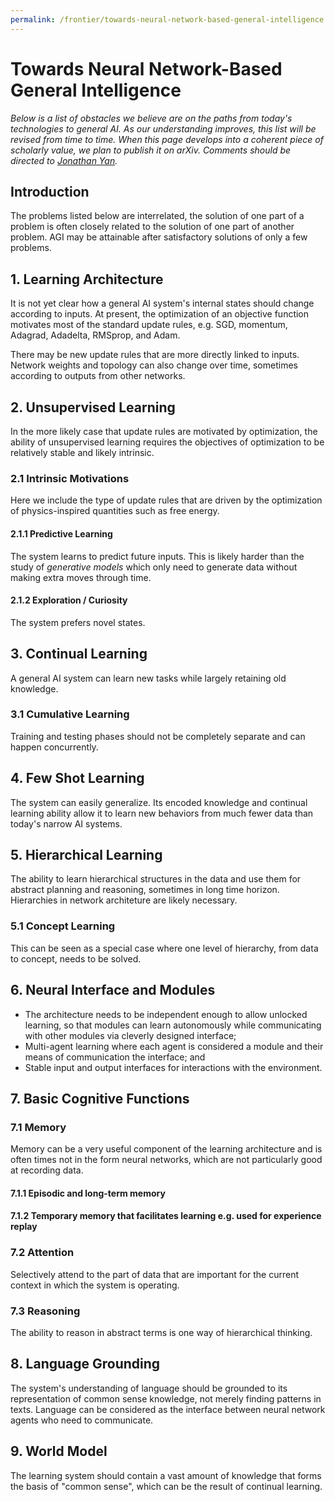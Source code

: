 ```yaml
---
permalink: /frontier/towards-neural-network-based-general-intelligence.html
---
```

# Towards Neural Network-Based General Intelligence

*Below is a list of obstacles we believe are on the paths from today's technologies to general AI. As our understanding improves, this list will be revised from time to time. When this page develops into a coherent piece of scholarly value, we plan to publish it on arXiv. Comments should be directed to [Jonathan Yan](mailto:jyan@realai.org).*

## Introduction 

The problems listed below are interrelated, the solution of one part of a problem is often closely related to the solution of one part of another problem. AGI may be attainable after satisfactory solutions of only a few problems.

## 1. Learning Architecture

It is not yet clear how a general AI system's internal states should change according to inputs. At present, the optimization of an objective function motivates most of the standard update rules, e.g. SGD, momentum, Adagrad, Adadelta, RMSprop, and Adam.

There may be new update rules that are more directly linked to inputs. Network weights and topology can also change over time, sometimes according to outputs from other networks.

## 2. Unsupervised Learning

In the more likely case that update rules are motivated by optimization, the ability of unsupervised learning requires the objectives of optimization to be relatively stable and likely intrinsic.

### 2.1 Intrinsic Motivations

Here we include the type of update rules that are driven by the optimization of physics-inspired quantities such as free energy.

#### 2.1.1 Predictive Learning

The system learns to predict future inputs. This is likely harder than the study of *generative models* which only need to generate data without making extra moves through time.

#### 2.1.2 Exploration / Curiosity

The system prefers novel states.

## 3. Continual Learning

A general AI system can learn new tasks while largely retaining old knowledge.

### 3.1 Cumulative Learning

Training and testing phases should not be completely separate and can happen concurrently. 

## 4. Few Shot Learning

The system can easily generalize. Its encoded knowledge and continual learning ability allow it to learn new behaviors from much fewer data than today's narrow AI systems.

## 5. Hierarchical Learning

The ability to learn hierarchical structures in the data and use them for abstract planning and reasoning, sometimes in long time horizon. Hierarchies in network architeture are likely necessary.

### 5.1 Concept Learning

This can be seen as a special case where one level of hierarchy, from data to concept, needs to be solved.

## 6. Neural Interface and Modules

* The architecture needs to be independent enough to allow unlocked learning, so that modules can learn autonomously while communicating with other modules via cleverly designed interface;
* Multi-agent learning where each agent is considered a module and their means of communication the interface; and
* Stable input and output interfaces for interactions with the environment.

## 7. Basic Cognitive Functions

### 7.1 Memory

Memory can be a very useful component of the learning architecture and is often times not in the form neural networks, which are not particularly good at recording data.

#### 7.1.1 Episodic and long-term memory

#### 7.1.2 Temporary memory that facilitates learning e.g. used for experience replay

### 7.2 Attention

Selectively attend to the part of data that are important for the current context in which the system is operating.

### 7.3 Reasoning

The ability to reason in abstract terms is one way of hierarchical thinking.

## 8. Language Grounding

The system's understanding of language should be grounded to its representation of common sense knowledge, not merely finding patterns in texts. Language can be considered as the interface between neural network agents who need to communicate.

## 9. World Model

The learning system should contain a vast amount of knowledge that forms the basis of "common sense", which can be the result of continual learning.

